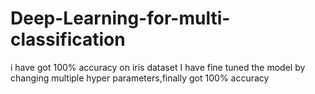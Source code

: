 # Deep-Learning-for-multi-classification
i have got 100% accuracy on iris dataset
I have fine tuned the model by changing multiple hyper parameters,finally got 100% accuracy
